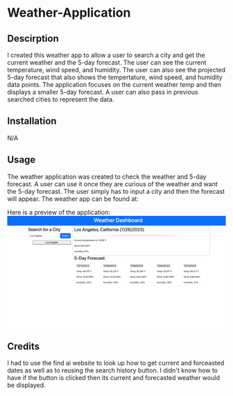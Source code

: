 # Weather-Application


## Descirption 
I created this weather app to allow a user to search a city and get the current weather and the 5-day forecast. The user can see the current temperature, wind speed, and humidity. The user can also see the projected 5-day forecast that also shows the tempertature, wind speed, and humidity data points. The application focuses on the current weather temp and then displays a smaller 5-day forecast. A user can also pass in previous searched cities to represent the data.

## Installation 
N/A

## Usage
The weather application was created to check the weather and 5-day forecast. A user can use it once they are curious of the weather and want the 5-day forecast. The user simply has to input a city and then the forecast will appear. 
The weather app can be found at: 

Here is a preview of the application: ![Weather-Application-preview](./assets/images/Screenshot%202023-07-26%20at%2010.53.19%20PM.png)


## Credits
I had to use the find ai website to look up how to get current and forceasted dates as well as to reusing the search history button. I didn't know how to have if the button is clicked then its current and forecasted weather would be displayed. 